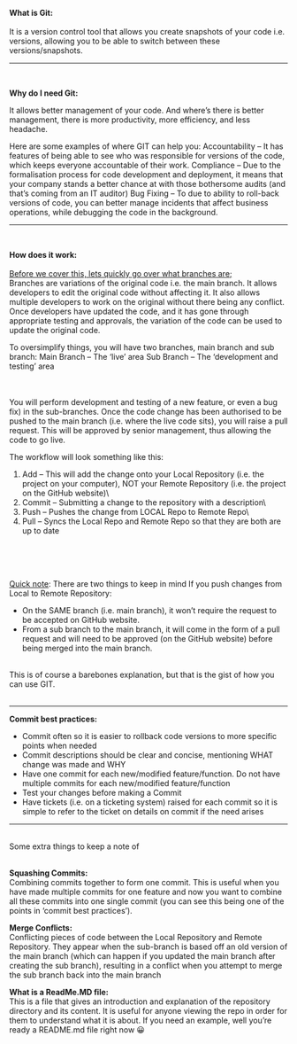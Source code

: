 **What is Git:**\
<br>
It is a version control tool that allows you create snapshots of your code i.e. versions, allowing you to be able to switch between these versions/snapshots.

---
<br>

**Why do I need Git:**


It allows better management of your code. And where’s there is better management, there is more productivity, more efficiency, and less headache.

Here are some examples of where GIT can help you:
Accountability – It has features of being able to see who was responsible for versions of the code, which keeps everyone accountable of their work. 
Compliance – Due to the formalisation process for code development and deployment, it means that your company stands a better chance at with those bothersome audits (and that’s coming from an IT auditor)
Bug Fixing – To due to ability to roll-back versions of code, you can better manage incidents that affect business operations, while debugging the code in the background.


---
<br>

**How does it work:**\
<br>
<u>Before we cover this, lets quickly go over what branches are;</u>\
Branches are variations of the original code i.e. the main branch. It allows developers to edit the original code without affecting it. It also allows multiple developers to work on the original without there being any conflict. Once developers have updated the code, and it has gone through appropriate testing and approvals, the variation of the code can be used to update the original code.


To oversimplify things, you will have two branches, main branch and sub branch:
Main Branch – The ‘live’ area
Sub Branch – The ‘development and testing’ area

<br>
<br>
You will perform development and testing of a new feature, or even a bug fix) in the sub-branches. Once the code change has been authorised to be pushed to the main branch (i.e. where the live code sits), you will raise a pull request. This will be approved by senior management, thus allowing the code to go live.

<br>

The workflow will look something like this:


1) Add – This will add the change onto your Local Repository (i.e. the project on your computer), NOT your Remote Repository (i.e. the project on the GitHub website)\
2) Commit – Submitting a change to the repository with a description\
3) Push – Pushes the change from LOCAL Repo to Remote Repo\
4) Pull – Syncs the Local Repo and Remote Repo so that they are both are up to date
<br>
<br>
<br>

<u>Quick note</u>: There are two things to keep in mind If you push changes from Local to Remote Repository:
-	On the SAME branch (i.e. main branch), it won’t require the request to be accepted on GitHub website.
-	From a sub branch to the main branch, it will come in the form of a pull request and will need to be approved (on the GitHub website) before being merged into the main branch.

<br>
This is of course a barebones explanation, but that is the gist of how you can use GIT.
<br>
<br>

---
**Commit best practices:**
-	Commit often so it is easier to rollback code versions to more specific points when needed
-	Commit descriptions should be clear and concise, mentioning WHAT change was made and WHY
-	Have one commit for each new/modified feature/function. Do not have multiple commits for each new/modified feature/function
-	Test your changes before making a Commit
-	Have tickets (i.e. on a ticketing system) raised for each commit so it is simple to refer to the ticket on details on commit if the need arises

---
<br>
Some extra things to keep a note of
<br>
<br>

**Squashing Commits:**\
Combining commits together to form one commit. This is useful when you have made multiple commits for one feature and now you want to combine all these commits into one single commit (you can see this being one of the points in ‘commit best practices’).

**Merge Conflicts:**\
Conflicting pieces of code between the Local Repository and Remote Repository. They appear when the sub-branch is based off an old version of the main branch (which can happen if you updated the main branch after creating the sub branch), resulting in a conflict when you attempt to merge the sub branch back into the main branch


**What is a ReadMe.MD file:**\
This is a file that gives an introduction and explanation of the repository directory and its content. It is useful for anyone viewing the repo in order for them to understand what it is about. If you need an example, well you’re ready a README.md file right now 😀






